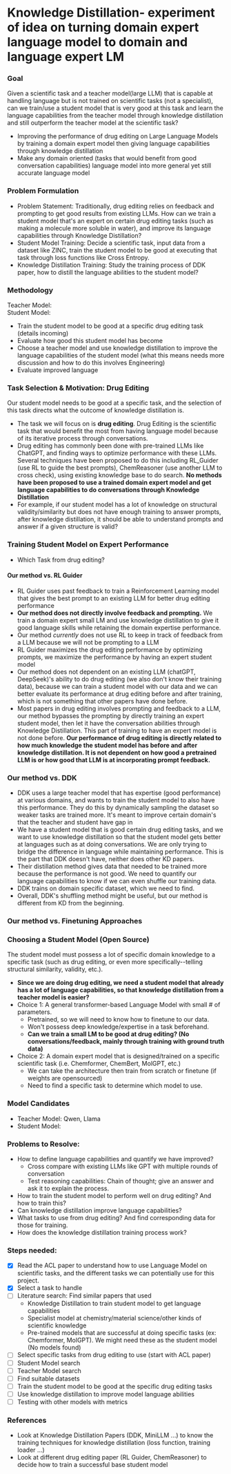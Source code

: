 # Knowledge Distillation- experiment of idea on turning domain expert language model to domain and language expert LM 

### Goal  
Given a scientific task and a teacher model(large LLM) that is capable at handling language but is not trained on scientific tasks (not a specialist), can we train/use a student model that is very good at this task and learn the language capabilities from the teacher model through knowledge distillation and still outperform the teacher model at the scientific task?  
- Improving the performance of drug editing on Large Language Models by training a domain expert model then giving language capabilities through knowledge distillation 
- Make any domain oriented (tasks that would benefit from good conversation capabilities) language model into more general yet still accurate language model 

### Problem Formulation 
- Problem Statement: Traditionally, drug editing relies on feedback and prompting to get good results from existing LLMs. How can we train a student model that's an expert on certain drug editing tasks (such as making a molecule more soluble in water), and improve its language capabilities through Knowledge Distillation? 
- Student Model Training: Decide a scientific task, input data from a dataset like ZINC, train the student model to be good at executing that task through loss functions like Cross Entropy. 
- Knowledge Distillation Training: Study the training process of DDK paper, how to distill the language abilities to the student model?  

### Methodology 
Teacher Model:    
Student Model:  
- Train the student model to be good at a specific drug editing task (details incoming) 
- Evaluate how good this student model has become   
- Choose a teacher model and use knowledge distillation to improve the language capabilities of the student model (what this means needs more discussion and how to do this involves Engineering) 
- Evaluate improved language  

### Task Selection & Motivation: Drug Editing
Our student model needs to be good at a specific task, and the selection of this task directs what the outcome of knowledge distillation is.  
- The task we will focus on is **drug editing**. Drug Editing is the scientific task that would benefit the most from having language model because of its iterative process through conversations. 
- Drug editing has commonly been done with pre-trained LLMs like ChatGPT, and finding ways to optimize performance with these LLMs. Several techniques have been proposed to do this including RL_Guider (use RL to guide the best prompts), ChemReasoner (use another LLM to cross check), using existing knowledge base to do search. **No methods have been proposed to use a trained domain expert model and get language capabilities to do conversations through Knowledge Distillation** 
- For example, if our student model has a lot of knowledge on structural validity/similarity but does not have enough training to answer prompts, after knowledge distillation, it should be able to understand prompts and answer if a given structure is valid? 
  
### Training Student Model on Expert Performance 
- Which Task from drug editing?   

#### Our method vs. RL Guider 
- RL Guider uses past feedback to train a Reinforcement Learning model that gives the best prompt to an existing LLM for better drug editing performance 
- **Our method does not directly involve feedback and prompting.** We train a domain expert small LM and use knowledge distillation to give it good language skills while retaining the domain expertise performance. 
- Our method *currently* does not use RL to keep in track of feedback from a LLM because we will not be prompting to a LLM 
- RL Guider maximizes the drug editing performance by optimizing prompts, we maximize the performance by having an expert student model 
- Our method does not dependent on an existing LLM (chatGPT, DeepSeek)'s ability to do drug editing (we also don't know their training data), because we can train a student model with our data and we can better evaluate its performance at drug editing before and after training, which is not something that other papers have done before. 
- Most papers in drug editing involves prompting and feedback to a LLM, our method bypasses the prompting by directly training an expert student model, then let it have the conversation abilities through Knowledge Distillation. This part of training to have an expert model is not done before. **Our performance of drug editing is directly related to how much knowledge the student model has before and after knowledge distillation. It is not dependent on how good a pretrained LLM is or how good that LLM is at incorporating prompt feedback.**  
  
### Our method vs. DDK 
- DDK uses a large teacher model that has expertise (good performance) at various domains, and wants to train the student model to also have this performance. They do this by dynamically sampling the dataset so weaker tasks are trained more. It's meant to improve certain domain's that the teacher and student have gap in 
- We have a student model that is good certain drug editing tasks, and we want to use knowledge distillation so that the student model gets better at languages such as at doing conversations. We are only trying to bridge the difference in language while maintaining performance. This is the part that DDK doesn't have, neither does other KD papers. 
- Their distillation method gives data that needed to be trained more because the performance is not good. We need to quantify our language capabilities to know if we can even shuffle our training data. 
- DDK trains on domain specific dataset, which we need to find. 
- Overall, DDK's shuffling method might be useful, but our method is different from KD from the beginning. 

### Our method vs. Finetuning Approaches 

### Choosing a Student Model (Open Source)   
The student model must possess a lot of specific domain knowledge to a specific task (such as drug editing, or even more specifically--telling structural similarity, validity, etc.).   
 
- **Since we are doing drug editing, we need a student model that already has a lot of language capabilities, so that knowledge distillation from a teacher model is easier?**   
- Choice 1: A general transformer-based Language Model with small # of parameters. 
    - Pretrained, so we will need to know how to finetune to our data. 
    - Won't possess deep knowledge/expertise in a task beforehand.  
    - **Can we train a small LM to be good at drug editing? (No conversations/feedback, mainly through training with ground truth data)** 
- Choice 2: A domain expert model that is designed/trained on a specific scientific task (i.e. Chemformer, ChemBert, MolGPT, etc.)
    - We can take the architecture then train from scratch or finetune (if weights are opensourced)
    - Need to find a specific task to determine which model to use. 
  
### Model Candidates 
- Teacher Model: Qwen, Llama
- Student Model: 
  
### Problems to Resolve: 
- How to define language capabilities and quantify we have improved? 
    - Cross compare with existing LLMs like GPT with multiple rounds of conversation 
    - Test reasoning capabilities: Chain of thought; give an answer and ask it to explain the process. 
- How to train the student model to perform well on drug editing? And how to train this? 
- Can knowledge distillation improve language capabilities? 
- What tasks to use from drug editing? And find corresponding data for those for training. 
- How does the knowledge distillation training process work? 


### Steps needed: 
- [x] Read the ACL paper to understand how to use Language Model on scientific tasks, and the different tasks we can potentially use for this project.   
- [x] Select a task to handle 
- [ ] Literature search: Find similar papers that used     
    - Knowledge Distillation to train student model to get language capabilities 
    - Specialist model at chemistry/material science/other kinds of scientific knowledge
    - Pre-trained models that are successful at doing specific tasks (ex: Chemformer, MolGPT). We might need these as the student model (No models found)
- [ ] Select specific tasks from drug editing to use (start with ACL paper)
- [ ] Student Model search   
- [ ] Teacher Model search  
- [ ] Find suitable datasets 
- [ ] Train the student model to be good at the specific drug editing tasks 
- [ ] Use knowledge distillation to improve model language abilities 
- [ ] Testing with other models with metrics   
  
### References 
- Look at Knowledge Distillation Papers (DDK, MiniLLM ...) to know the training techniques for knowledge distillation (loss function, training loader ...)
- Look at different drug editing paper (RL Guider, ChemReasoner) to decide how to train a successful base student model 
